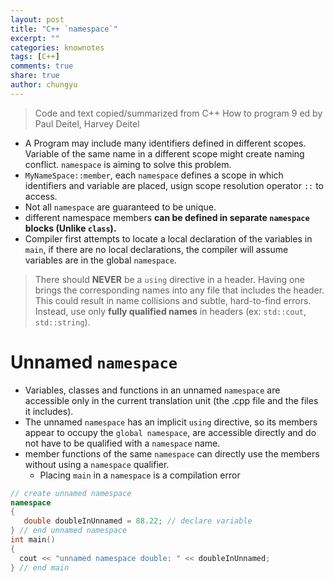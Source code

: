 ```yaml
---
layout: post
title: "C++ `namespace`"
excerpt: ""
categories: knownotes
tags: [C++]
comments: true
share: true
author: chungyu
---
```



> Code and text copied/summarized from C++ How to program 9 ed by Paul Deitel, Harvey Deitel


* A Program may include many identifiers defined in different scopes. Variable of the same name in a different scope might create naming conflict. `namespace` is aiming to solve this problem.
* `MyNameSpace::member`, each `namespace` defines a scope in which identifiers and variable are placed, usign scope resolution operator `::` to access.
* Not all `namespace` are guaranteed to be unique.
* different namespace members **can be defined in separate `namespace` blocks (Unlike `class`).**
* Compiler first attempts to locate a local declaration of the variables in `main`, if there are no local declarations, the compiler will assume variables are in the global `namespace`.

> There should **NEVER** be a `using` directive in a header. Having one brings the corresponding names into any file that includes the header. This could result in name collisions and subtle, hard-to-find errors. Instead, use only **fully qualified names** in headers (ex: `std::cout`, `std::string`).

# Unnamed `namespace`
* Variables, classes and functions in an unnamed `namespace` are accessible only in the current translation unit (the .cpp file and the files it includes).
* The unnamed `namespace` has an implicit `using` directive, so its members appear to occupy the `global namespace`, are accessible directly and do not have to be qualified with a `namespace` name.
* member functions of the same `namespace` can directly use the members without using a `namespace` qualifier.
  * Placing `main` in a `namespace` is a compilation error


```cpp
// create unnamed namespace
namespace
{
   double doubleInUnnamed = 88.22; // declare variable
} // end unnamed namespace
int main()
{
  cout << "unnamed namespace double: " << doubleInUnnamed;
} // end main
```
